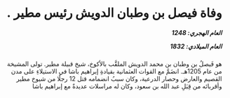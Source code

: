 <h1 dir="rtl">وفاة فيصل بن وطبان الدويش رئيس مطير .</h1>

<h5 dir="rtl">العام الهجري:  1248

العام الميلادي: 1832

</h5>

<p dir="rtl">هو فَيصلُ بن وطبان بن محمد الدويش الملقَّب بالأكوخ، شيخ قبيلة مطير. تولى المشيخة من عام 1205هـ. انضَمَّ مع القوات العثمانية بقيادةِ إبراهيم باشا في الاستيلاءِ على مدن القصيم والعارض وحصار الدرعية، وكان سببُ انضمامه قتل 12 رجلًا من شيوخ مطير وأقربائه من قِبَلِ عبد الله بن سعود، وكان له مراسلات عديدةٌ مع إبراهيم باشا</p></br>
